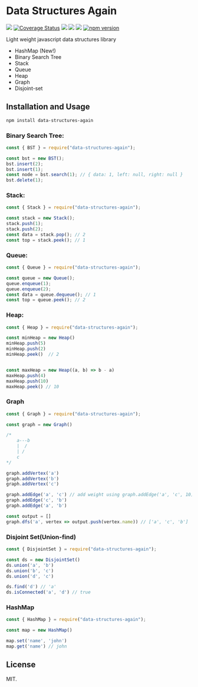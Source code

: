 # Data Structures Again

<p align="">
    <a href="https://travis-ci.com/divyanshyadav/data-structures-again" target="_blank"><img src="https://travis-ci.com/divyanshyadav/data-structures-again.svg?branch=master"></a>
<a href='https://coveralls.io/github/divyanshyadav/data-structures-again?branch=master' target="_blank"><img src='https://img.shields.io/coveralls/github/divyanshyadav/data-structures-again.svg?color=rgb%286%2C200%2C6%29' alt='Coverage Status' /></a>
<!--     <a href="https://snyk.io/test/github/divyanshyadav/data-structures-again?targetFile=package.json"><img src="https://snyk.io/test/github/divyanshyadav/data-structures-again/badge.svg?targetFile=package.json" alt="Known Vulnerabilities" data-canonical-src="https://snyk.io/test/github/divyanshyadav/data-structures-again?targetFile=package.json" style="max-width:100%;"></a> -->
<!--     <a href="https://codeclimate.com/github/divyanshyadav/data-structures-again/maintainability" target="_blank"><img alt="Code Climate maintainability (percentage)" src="https://img.shields.io/codeclimate/maintainability-percentage/divyanshyadav/data-structures-again.svg?color=rga%286%2C200%2C6%29"></a> -->
    <a href="https://codeclimate.com/github/divyanshyadav/data-structures-again/maintainability"><img src="https://api.codeclimate.com/v1/badges/33faeb47e1b3a9471e94/maintainability" /></a>
    <a href="https://david-dm.org/divyanshyadav/data-structures-again" title="dependencies status" target="_blank"><img src="https://david-dm.org/divyanshyadav/data-structures-again/status.svg"/></a>
    <a href="https://david-dm.org/divyanshyadav/data-structures-again?type=dev" title="devDependencies status" target="_blank"><img src="https://david-dm.org/divyanshyadav/data-structures-again/dev-status.svg"/></a>
        <a href="https://badge.fury.io/js/data-structures-again" target="_blank"><img src="https://badge.fury.io/js/data-structures-again.svg" alt="npm version"></a>
</p>


Light weight javascript data structures library

- HashMap (New!)
- Binary Search Tree
- Stack
- Queue
- Heap
- Graph
- Disjoint-set

## Installation and Usage

```bash
npm install data-structures-again
```

### Binary Search Tree:

```js
const { BST } = require("data-structures-again");

const bst = new BST();
bst.insert(2);
bst.insert(1);
const node = bst.search(1); // { data: 1, left: null, right: null }
bst.delete(1);
```

### Stack:

```js
const { Stack } = require("data-structures-again");

const stack = new Stack();
stack.push(1);
stack.push(2);
const data = stack.pop(); // 2
const top = stack.peek(); // 1
```

### Queue:

```js
const { Queue } = require("data-structures-again");

const queue = new Queue();
queue.enqueue(1);
queue.enqueue(2);
const data = queue.dequeue(); // 1
const top = queue.peek(); // 2
```

### Heap:

```js
const { Heap } = require("data-structures-again");

const minHeap = new Heap()
minHeap.push(5)
minHeap.push(2)
minHeap.peek()  // 2


const maxHeap = new Heap((a, b) => b - a)
maxHeap.push(4)
maxHeap.push(10)
maxHeap.peek() // 10

```

### Graph

```js
const { Graph } = require("data-structures-again");

const graph = new Graph()

/*
    a---b
    |  /    
    | /
    c
*/

graph.addVertex('a')
graph.addVertex('b')
graph.addVertex('c')

graph.addEdge('a', 'c') // add weight using graph.addEdge('a', 'c', 10)
graph.addEdge('c', 'b')
graph.addEdge('a', 'b')

const output = []
graph.dfs('a', vertex => output.push(vertex.name)) // ['a', 'c', 'b']

```

### Disjoint Set(Union-find)

```js
const { DisjointSet } = require("data-structures-again");

const ds = new DisjointSet()
ds.union('a', 'b')
ds.union('b', 'c')
ds.union('d', 'c')

ds.find('d') // 'a'
ds.isConnected('a', 'd') // true

```

### HashMap

```js
const { HashMap } = require("data-structures-again");

const map = new HashMap()

map.set('name', 'john')
map.get('name') // john

```

## License

MIT.
